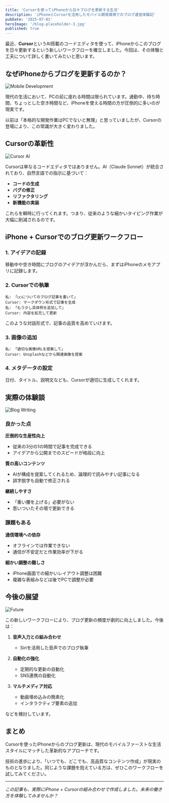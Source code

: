 ```yaml
---
title: 'Cursorを使ってiPhoneから日々ブログを更新する生活'
description: 'iPhoneとCursorを活用したモバイル開発環境でのブログ運営体験記'
pubDate: '2025-07-01'
heroImage: '/blog-placeholder-3.jpg'
published: true
---
```


最近、**Cursor**というAI搭載のコードエディタを使って、iPhoneからこのブログを日々更新するという新しいワークフローを確立しました。今回は、その体験と工夫について詳しく書いてみたいと思います。

## なぜiPhoneからブログを更新するのか？

![Mobile Development](https://images.unsplash.com/photo-1512941937669-90a1b58e7e9c?w=800&h=400&fit=crop)

現代の生活において、PCの前に座れる時間は限られています。通勤中、待ち時間、ちょっとした空き時間など、iPhoneを使える時間の方が圧倒的に多いのが現実です。

以前は「本格的な開発作業はPCでないと無理」と思っていましたが、Cursorの登場により、この常識が大きく変わりました。

## Cursorの革新性

![Cursor AI](https://images.unsplash.com/photo-1677442136019-21780ecad995?w=800&h=400&fit=crop)

Cursorは単なるコードエディタではありません。AI（Claude Sonnet）が統合されており、自然言語での指示に基づいて：

- **コードの生成**
- **バグの修正**
- **リファクタリング**
- **新機能の実装**

これらを瞬時に行ってくれます。つまり、従来のような細かいタイピング作業が大幅に削減されるのです。

## iPhone + Cursorでのブログ更新ワークフロー

### 1. アイデアの記録
移動中や空き時間にブログのアイデアが浮かんだら、まずはiPhoneのメモアプリに記録します。

### 2. Cursorでの執筆
```
私: 「○○についてのブログ記事を書いて」
Cursor: マークダウン形式で記事を生成
私: 「もう少し具体例を追加して」
Cursor: 内容を拡充して更新
```

このような対話形式で、記事の品質を高めていけます。

### 3. 画像の追加
```
私: 「適切な画像URLを提案して」
Cursor: Unsplashなどから関連画像を提案
```

### 4. メタデータの設定
日付、タイトル、説明文なども、Cursorが適切に生成してくれます。

## 実際の体験談

![Blog Writing](https://images.unsplash.com/photo-1486312338219-ce68d2c6f44d?w=800&h=400&fit=crop)

### 良かった点

**圧倒的な生産性向上**
- 従来の3分の1の時間で記事を完成できる
- アイデアから公開までのスピードが格段に向上

**質の高いコンテンツ**
- AIが構成を提案してくれるため、論理的で読みやすい記事になる
- 誤字脱字も自動で修正される

**継続しやすさ**
- 「重い腰を上げる」必要がない
- 思いついたその場で更新できる

### 課題もある

**通信環境への依存**
- オフラインでは作業できない
- 通信が不安定だと作業効率が下がる

**細かい調整の難しさ**
- iPhone画面での細かいレイアウト調整は困難
- 複雑な表組みなどは後でPCで調整が必要

## 今後の展望

![Future](https://images.unsplash.com/photo-1518709268805-4e9042af2176?w=800&h=400&fit=crop)

この新しいワークフローにより、ブログ更新の頻度が劇的に向上しました。今後は：

1. **音声入力との組み合わせ**
   - Siriを活用した音声でのブログ執筆
   
2. **自動化の強化**
   - 定期的な更新の自動化
   - SNS連携の自動化

3. **マルチメディア対応**
   - 動画埋め込みの簡素化
   - インタラクティブ要素の追加

などを検討しています。

## まとめ

Cursorを使ったiPhoneからのブログ更新は、現代のモバイルファーストな生活スタイルにマッチした革新的なアプローチです。

技術の進歩により、「いつでも、どこでも、高品質なコンテンツ作成」が現実のものとなりました。同じような課題を抱えている方は、ぜひこのワークフローを試してみてください。

---

*この記事も、実際にiPhone + Cursorの組み合わせで作成しました。未来の働き方を体験してみませんか？*